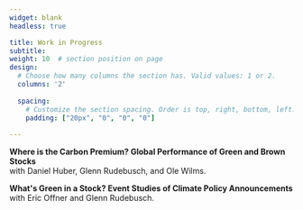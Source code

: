 ```yaml
---
widget: blank
headless: true

title: Work in Progress
subtitle:
weight: 10  # section position on page
design:
  # Choose how many columns the section has. Valid values: 1 or 2.
  columns: '2'
  
  spacing:
    # Customize the section spacing. Order is top, right, bottom, left.
    padding: ["20px", "0", "0", "0"]  
  
---
```


**Where is the Carbon Premium? Global Performance of Green and Brown Stocks**  
with Daniel Huber, Glenn Rudebusch, and Ole Wilms.

**What's Green in a Stock? Event Studies of Climate Policy Announcements**  
with Eric Offner and Glenn Rudebusch.
